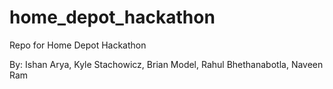 # home_depot_hackathon
Repo for Home Depot Hackathon

By: Ishan Arya, Kyle Stachowicz, Brian Model, Rahul Bhethanabotla, Naveen Ram
